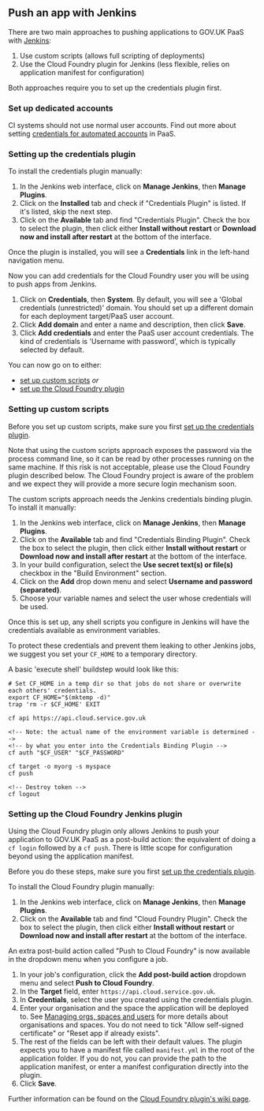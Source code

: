 ## Push an app with Jenkins

There are two main approaches to pushing applications to GOV.UK PaaS with [Jenkins](https://jenkins.io/):

1. Use custom scripts (allows full scripting of deployments)
1. Use the Cloud Foundry plugin for Jenkins (less flexible, relies on application manifest for configuration)

Both approaches require you to set up the credentials plugin first.

### Set up dedicated accounts

CI systems should not use normal user accounts. Find out more about setting [credentials for automated accounts](/using_ci.html#credentials-for-automated-accounts) in PaaS.

### Setting up the credentials plugin

To install the credentials plugin manually:

1. In the Jenkins web interface, click on **Manage Jenkins**, then **Manage Plugins**.
2. Click on the **Installed** tab and check if "Credentials Plugin" is listed. If it's listed, skip the next step.
3. Click on the **Available** tab and find "Credentials Plugin". Check the box to select the plugin, then click either **Install without restart** or **Download now and install after restart** at the bottom of the interface.

Once the plugin is installed, you will see a **Credentials** link in the left-hand navigation menu.

Now you can add credentials for the Cloud Foundry user you will be using to push apps from Jenkins.

1. Click on **Credentials**, then **System**. By default, you will see a 'Global credentials (unrestricted)' domain. You should set up a different domain for each deployment target/PaaS user account.
2. Click **Add domain** and enter a name and description, then click **Save**.
3. Click **Add credentials** and enter the PaaS user account credentials. The kind of credentials is 'Username with password', which is typically selected by default.

You can now go on to either:

* [set up custom scripts](/using_ci.html#setting-up-custom-scripts) *or*
* [set up the Cloud Foundry plugin](/using_ci.html#setting-up-the-cloud-foundry-jenkins-plugin)

### Setting up custom scripts

Before you set up custom scripts, make sure you first [set up the credentials plugin](/using_ci.html#setting-up-the-credentials-plugin).

Note that using the custom scripts approach exposes the password via the process command line, so it can be read by other processes running on the same machine. If this risk is not acceptable, please use the Cloud Foundry plugin described below. The Cloud Foundry project is aware of the problem and we expect they will provide a more secure login mechanism soon.

The custom scripts approach needs the Jenkins credentials binding plugin. To install it manually:

1. In the Jenkins web interface, click on **Manage Jenkins**, then **Manage Plugins**.
2. Click on the **Available** tab and find "Credentials Binding Plugin". Check the box to select the plugin, then click either **Install without restart** or **Download now and install after restart** at the bottom of the interface.
3. In your build configuration, select the **Use secret text(s) or file(s)** checkbox in the "Build Environment" section.
4. Click on the **Add** drop down menu and select **Username and password (separated)**.
5. Choose your variable names and select the user whose credentials will be used.

Once this is set up, any shell scripts you configure in Jenkins will have the credentials available as environment variables.

To protect these credentials and prevent them leaking to other Jenkins jobs, we suggest you set your `CF_HOME` to a temporary directory.

A basic 'execute shell' buildstep would look like this:

```
# Set CF_HOME in a temp dir so that jobs do not share or overwrite each others' credentials.
export CF_HOME="$(mktemp -d)"
trap 'rm -r $CF_HOME' EXIT

cf api https://api.cloud.service.gov.uk

<!-- Note: the actual name of the environment variable is determined -->
<!-- by what you enter into the Credentials Binding Plugin -->
cf auth "$CF_USER" "$CF_PASSWORD"

cf target -o myorg -s myspace
cf push

<!-- Destroy token -->
cf logout
```

### Setting up the Cloud Foundry Jenkins plugin

Using the Cloud Foundry plugin only allows Jenkins to push your application to GOV.UK PaaS as a post-build action: the equivalent of doing a `cf login` followed by a `cf push`. There is little scope for configuration beyond using the application manifest.

Before you do these steps, make sure you first [set up the credentials plugin](/using_ci.html#setting-up-the-credentials-plugin).

To install the Cloud Foundry plugin manually:

1. In the Jenkins web interface, click on **Manage Jenkins**, then **Manage Plugins**.
2. Click on the **Available** tab and find "Cloud Foundry Plugin". Check the box to select the plugin, then click either **Install without restart** or **Download now and install after restart** at the bottom of the interface.

An extra post-build action called "Push to Cloud Foundry" is now available in the dropdown menu when you configure a job.

1. In your job's configuration, click the **Add post-build action** dropdown menu and select **Push to Cloud Foundry**.
2. In the **Target** field, enter `https://api.cloud.service.gov.uk`.
3. In **Credentials**, select the user you created using the credentials plugin.
4. Enter your organisation and the space the application will be deployed to. See [Managing orgs, spaces and users](/orgs_spaces_users.html#managing-organisations-spaces-and-users) for more details about organisations and spaces. You do not need to tick "Allow self-signed certificate" or "Reset app if already exists".
5. The rest of the fields can be left with their default values. The plugin expects you to have a manifest file called `manifest.yml` in the root of the application folder. If you do not, you can provide the path to the application manifest, or enter a manifest configuration directly into the plugin.
6. Click **Save**.

Further information can be found on the [Cloud Foundry plugin's wiki page](https://wiki.jenkins-ci.org/display/JENKINS/Cloud+Foundry+Plugin).
